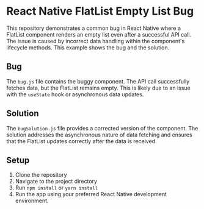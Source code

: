 # React Native FlatList Empty List Bug

This repository demonstrates a common bug in React Native where a FlatList component renders an empty list even after a successful API call. The issue is caused by incorrect data handling within the component's lifecycle methods.  This example shows the bug and the solution.

## Bug

The `bug.js` file contains the buggy component.  The API call successfully fetches data, but the FlatList remains empty. This is likely due to an issue with the `useState` hook or asynchronous data updates. 

## Solution

The `bugSolution.js` file provides a corrected version of the component.  The solution addresses the asynchronous nature of data fetching and ensures that the FlatList updates correctly after the data is received.

## Setup

1. Clone the repository
2. Navigate to the project directory
3. Run `npm install` or `yarn install`
4. Run the app using your preferred React Native development environment.